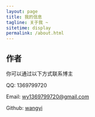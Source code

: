 ```yaml
---
layout: page
title: 我的信息
tagline: 关于我 ~
sitetime: display
permalink: /about.html
---
```


## 作者

你可以通过以下方式联系博主

QQ: 1369799720

Email: <wy1369799720@gmail.com>

Github: [wangyi](https://github.com/wangyi123456)